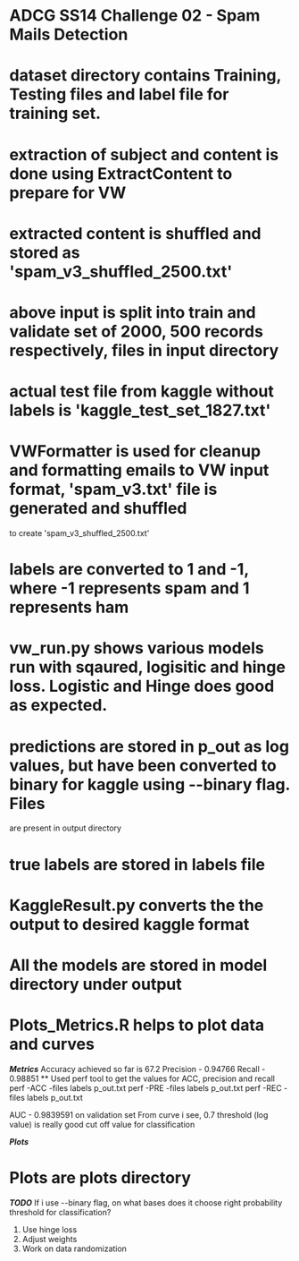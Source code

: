 ADCG SS14 Challenge 02 - Spam Mails Detection
=============================================
# dataset directory contains Training, Testing files and label file for training set.
# extraction of subject and content is done using ExtractContent to prepare for VW
# extracted content is shuffled and stored as 'spam_v3_shuffled_2500.txt'
# above input is split into train and validate set of 2000, 500 records respectively, files in input directory
# actual test file from kaggle without labels is 'kaggle_test_set_1827.txt'

# VWFormatter is used for cleanup and formatting emails to VW input format, 'spam_v3.txt' file is generated and shuffled
to create 'spam_v3_shuffled_2500.txt'
# labels are converted to 1 and -1, where -1 represents spam and 1 represents ham
# vw_run.py shows various models run with sqaured, logisitic and hinge loss. Logistic and Hinge does good as expected.
# predictions are stored in p_out as log values, but have been converted to binary for kaggle using --binary flag. Files
are present in output directory
# true labels are stored in labels file
# KaggleResult.py converts the the output to desired kaggle format

# All the models are stored in model directory under output

# Plots_Metrics.R helps to plot data and curves

*****************Metrics*****************
Accuracy achieved so far is 67.2
Precision - 0.94766
Recall - 0.98851
** Used perf tool to get the values for ACC, precision and recall
perf -ACC -files labels p_out.txt
perf -PRE -files labels p_out.txt
perf -REC -files labels p_out.txt

AUC - 0.9839591 on validation set
From curve i see, 0.7 threshold (log value) is really good cut off value for classification

*****************Plots*****************
# Plots are plots directory

*****************TODO*****************
If i use --binary flag, on what bases does it choose right probability threshold for classification?

1. Use hinge loss
2. Adjust weights
3. Work on data randomization




